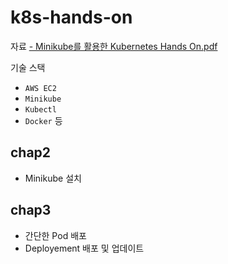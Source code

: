 # k8s-hands-on

자료
<a href="https://github.com/squareBird/k8s-hands-on/blob/main/Minikube%EB%A5%BC-%ED%99%9C%EC%9A%A9%ED%95%9C-Kubernetes-Hands_On.pdf"> - Minikube를 활용한 Kubernetes Hands On.pdf</a>

기술 스택
- `AWS EC2`
- `Minikube`
- `Kubectl`
- `Docker` 등

## chap2
- Minikube 설치

## chap3
- 간단한 Pod 배포
- Deployement 배포 및 업데이트

